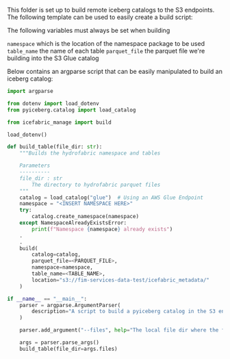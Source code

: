 This folder is set up to build remote iceberg catalogs to the S3 endpoints. The following template can be used to easily create a build script:

The following variables must always be set when building

`namespace` which is the location of the namespace package to be used
`table_name` the name of each table
`parquet_file` the parquet file we're building into the S3 Glue catalog

Below contains an argparse script that can be easily manipulated to build an iceberg catalog:
```python
import argparse

from dotenv import load_dotenv
from pyiceberg.catalog import load_catalog

from icefabric_manage import build

load_dotenv()

def build_table(file_dir: str):
    """Builds the hydrofabric namespace and tables

    Parameters
    ----------
    file_dir : str
        The directory to hydrofabric parquet files
    """
    catalog = load_catalog("glue")  # Using an AWS Glue Endpoint
    namespace = "<INSERT NAMESPACE HERE>"
    try:
        catalog.create_namespace(namespace)
    except NamespaceAlreadyExistsError:
        print(f"Namespace {namespace} already exists")
    .
    .
    build(
        catalog=catalog,
        parquet_file=<PARQUET_FILE>,
        namespace=namespace,
        table_name=<TABLE_NAME>,
        location="s3://fim-services-data-test/icefabric_metadata/"
    )

if __name__ == "__main__":
    parser = argparse.ArgumentParser(
        description="A script to build a pyiceberg catalog in the S3 endpoint"
    )

    parser.add_argument("--files", help="The local file dir where the files are located")

    args = parser.parse_args()
    build_table(file_dir=args.files)

```
